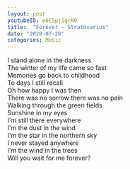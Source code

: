 ```yaml
---
layout: post
youtubeID: o6E5pj1qrK0
title:  "Forever - Stratovarius"
date: "2020-07-20"
categories: Music
---
```


I stand alone in the darkness  
The winter of my life came so fast  
Memories go back to childhood  
To days I still recall  
Oh how happy I was then  
There was no sorrow there was no pain  
Walking through the green fields  
Sunshine in my eyes  
I'm still there everywhere  
I'm the dust in the wind  
I'm the star in the northern sky  
I never stayed anywhere  
I'm the wind in the trees  
Will you wait for me forever?  
